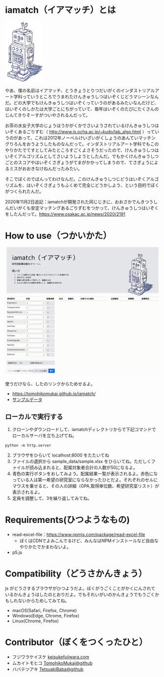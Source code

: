 
# iamatch（イアマッチ）とは
![icon](assets/images/iamatch_small.png)

やあ、僕の名前はイアマッチ、とうきょうとりつだいがくのインダストリアルアート学科っていうところでうまれたけんきゅうしつはいぞくじどうマシーンなんだ。どの大学でもけんきゅうしつはいぞくっていうのがあるみたいなんだけど、はいぞくのしかたは大学ごとにちがっていて、毎年はいぞくのたびにたくさんのじんてきりそーすがついやされるんだって。

お茶の水女子大学のじょうほうかがくかでさいようされているけんきゅうしつはいぞくあるごりずむ（ http://www.is.ocha.ac.jp/~kudo/lab_algo.html ）っていうのがあって、これは2012年ノーベルけいざいがくしょうのあんていマッチングりろんをおうようしたものなんだって。インダストリアルアート学科でもこのやりかたでてすとしてみたところすごくよさそうだったので、けんきゅうしつはいぞくアルゴリズムとしてさいようしようとしたんだ。でもかくけんきゅうしつごとのスコアやはいぞくさぎょうがてまがかかってしまうので、てさぎょうによるミスがおおきなけねんだったみたい。

そこでぼくのでばんってわけなんだ。このけんきゅうしつじどうはいぞくアルゴリズムを、はいぞくさぎょうもふくめて完全じどうかしよう、という目的でぼくがつくられたんだ。

2020年11月2日追記：iamatchが開発された同じじきに、おおさかでんきつうしんだいがくも安定マッチングあるごりずむをつかって、けんきゅうしつはいぞくをしたんだって。https://www.osakac.ac.jp/news/2020/2191 


# How to use（つかいかた）
![teaser](teaser.gif)

使うだけなら、したのリンクからためせるよ。
  * https://tomohikomukai.github.io/iamatch/
  * [サンプルデータ](https://github.com/TomohikoMukai/iamatch/blob/master/sample_data/sample.xlsx)

## ローカルで実行する
1. クローンやダウンロードして、iamatchディレクトリからで下記コマンドでローカルサーバを立ち上げてね。
```
python -m http.server
  ```
2. ブラウザをひらいて localhost:8000 をたたいてね
3. ファイルの選択から sample_data/sample.xlsx をひらいてね。ただしくファイルが読み込まれると、配属対象者合計の人数が50になるよ。
4. 青色の実行ボタンをおしてみよう。配属結果一覧が表示されるよ。赤色になっている人は第一希望の研究室にならなかったひとだよ。それぞれのセルにマウスを乗せると、その人の詳細（GPA,取得単位数、希望研究室リスト）が表示されるよ。
5. 定員を調整して、3を繰り返してみてね。


# Requirements(ひつようなもの)
- read-excel-file：https://www.npmjs.com/package/read-excel-file
  - ぼくはCDNでよみこんでるけど、みんなはNPMインストールなど自由なやりかたでかまわないよ。
- p5.js

# Compatibility（どうさかんきょう）
js がどうさするブラウザがひつようだよ。ぼくがうごくことがかくにんされているかんきょうはしたのとおりだよ。でもそれいがいのかんきょうでもうごくかもしれないからためしてみてね。
- macOS(Safari, Firefox, Chrome)
- Windows(Edge, Chrome, Firefox)
- Linux(Chrome, Firefox)

# Contributor（ぼくをつくったひと）
- フジワラケイスケ [keisukefujiwara.com](https://www.keisukefujiwara.com)
- ムカイトモヒコ [TomohikoMukai@github](https://github.com/TomohikoMukai)
- ババテツアキ [TetsuakiBaba@github](https://github.com/TetsuakiBaba)
